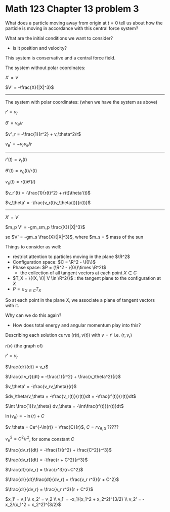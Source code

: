 # Math 123 Chapter 13 problem 3

What does a particle moving away from origin at $t=0$ tell us about how the particle is moving in accordance with this central force system?

What are the initial conditions we want to consider?

- is it position and velocity?

This system is conservative and a central force field.

The system without polar coordinates:

$X' = V$ 

$V' = -\frac{X}{|X|^3}$ 



------

The system with polar coordinates: (when we have the system as above)

$r' = v_r$

$\theta' = v_\theta/r$

$v'_r = -\frac{1}{r^2} + v_\theta^2/r$ 

$v_\theta' = -v_rv_\theta/r$ 

------

$r'(t) = v_r(t)$ 

$\theta'(t) = v_\theta(t) /r(t)$ 

$v_\theta(t) = r(t)\theta'(t)$

$v_r'(t) = -\frac{1}{r(t)^2} + r(t)\theta'(t)$ 

$v_\theta' = -\frac{v_r(t)v_\theta(t)}{r(t)}$ 

  

------

$X' = V$

$m_p V' = -gm_sm_p \frac{X}{|X|^3}$ 

so $V' = -gm_s \frac{X}{|X|^3}$, where $m_s = $ $\text{mass of the sun}$

Things to consider as well:

- restrict attention to particles moving in the plane $\R^2$
- Configuration space: $C = \R^2 - \{0\}$ 
- Phase space: $P = (\R^2 - \{0\}\times \R^2)$ 
  - the collection of all tangent vectors at each point $X \in C$ 
- $T_X = \{(X, V)| V \in \R^2\}$ : the tangent plane to the configuration at $X$
- $P = \cup_{X \in C}T_X$

So at each point in the plane $X$, we associate a plane of tangent vectors with it.

Why can we do this again?

-  How does total energy and angular momentum play into this?

Describing each solution curve $(r(t), v(t))$ with $v = r'$ i.e. $(r, v_r)$ 

$r(v)$ (the graph of)

$r' = v_r$

$\frac{dr}{dt} = v_r$

$\frac{d v_r}{dt} = -\frac{1}{r^2} + \frac{v_\theta^2}{r}$ 

$v_\theta' = -\frac{v_rv_\theta}{r}$

$dv_\theta/v_\theta = -\frac{v_r(t)}{r(t)}dt = -\frac{r'(t)}{r(t)}dt$

$\int \frac{1}{v_\theta} dv_\theta = -\int\frac{r'(t)}{r(t)}dt$

$\ln(v_\theta) = -\ln(r) + C$

$v_\theta = Ce^{-\ln(r)} = \frac{C}{r}$, $C = rv_{\theta, 0}$ ?????

$v_\theta^2 = C^2/r^2$, for some constant $C$

 $\frac{dv_r}{dt} = -\frac{1}{r^2} + \frac{C^2}{r^3}$ 

$\frac{dv_r}{dt} = -\frac{r + C^2}{r^3}$

$\frac{dt}{dv_r} = \frac{r^3}{r+C^2}$ 

$\frac{dr}{dt}\frac{dt}{dv_r} = \frac{v_r r^3}{r + C^2}$ 

$\frac{dr}{dv_r} = \frac{v_r r^3}{r + C^2}$  

$x_1' = v_1 \\ x_2'  = v_2 \\ v_1' = -x_1/(x_1^2 + x_2^2)^{3/2} \\ v_2' = -x_2/(x_1^2 + x_2^2)^{3/2}$